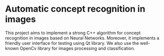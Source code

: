 # Automatic concept recognition in images

This project aims to implement a strong C++ algorithm for concept recognition in images based on Neural Networks. Moreover, it implements a friendly user interface for testing using Qt library. We also use the well-known OpenCv library for images processing and classification. 
